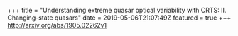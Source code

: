 +++
title = "Understanding extreme quasar optical variability with CRTS: II.   Changing-state quasars"
date = 2019-05-06T21:07:49Z
featured = true
+++
http://arxiv.org/abs/1905.02262v1